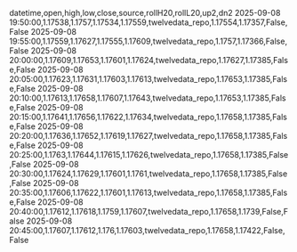 datetime,open,high,low,close,source,rollH20,rollL20,up2,dn2
2025-09-08 19:50:00,1.17538,1.1757,1.17534,1.17559,twelvedata_repo,1.17554,1.17357,False,False
2025-09-08 19:55:00,1.17559,1.17627,1.17555,1.17609,twelvedata_repo,1.1757,1.17366,False,False
2025-09-08 20:00:00,1.17609,1.17653,1.17601,1.17624,twelvedata_repo,1.17627,1.17385,False,False
2025-09-08 20:05:00,1.17623,1.17631,1.17603,1.17613,twelvedata_repo,1.17653,1.17385,False,False
2025-09-08 20:10:00,1.17613,1.17658,1.17607,1.17643,twelvedata_repo,1.17653,1.17385,False,False
2025-09-08 20:15:00,1.17641,1.17656,1.17622,1.17634,twelvedata_repo,1.17658,1.17385,False,False
2025-09-08 20:20:00,1.17636,1.17652,1.17619,1.17627,twelvedata_repo,1.17658,1.17385,False,False
2025-09-08 20:25:00,1.1763,1.17644,1.17615,1.17626,twelvedata_repo,1.17658,1.17385,False,False
2025-09-08 20:30:00,1.17624,1.17629,1.17601,1.1761,twelvedata_repo,1.17658,1.17385,False,False
2025-09-08 20:35:00,1.17606,1.17622,1.17601,1.17613,twelvedata_repo,1.17658,1.17385,False,False
2025-09-08 20:40:00,1.17612,1.17618,1.1759,1.17607,twelvedata_repo,1.17658,1.1739,False,False
2025-09-08 20:45:00,1.17607,1.17612,1.176,1.17603,twelvedata_repo,1.17658,1.17422,False,False
